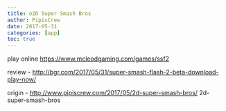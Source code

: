 ```yaml
---
title: o2D Super Smash Bros
author: PipisCrew
date: 2017-05-31
categories: [app]
toc: true
---
```


play online https://www.mcleodgaming.com/games/ssf2

review - http://bgr.com/2017/05/31/super-smash-flash-2-beta-download-play-now/

origin - http://www.pipiscrew.com/2017/05/2d-super-smash-bros/ 2d-super-smash-bros